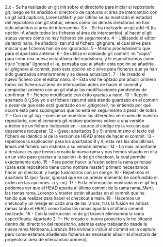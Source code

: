 2.c - Se ha realizado un git init sobre el directorio para iniciar el repositorio git, luego se ha añadido el directorio de capturas al área de intercambio con un git add capturas_LorenzoMarti y por último se ha mostrado el estadod del repositorio con git status, vemos cómo los demás directorios no han sido añadidos al área de intercambio.
3.c - Se ha realizado un git add -A (la opción -A añade todos los ficheros al área de intercambio), al hacer el git status vemos cómo no hay ficheros sin seguimiento.
4 - Utilizando el editor de texto nano, he añadido Izan.md al fichero .gitignore, el cual sirve para indicar qué ficheros han de ser ignorados.
5 - Mismo procedimiento que para el apartado anterior.
6 - Se utiliza el comando git commit -m "copia" para crear una nueva instantánea del repositorio, y le especificamos como título "copia" (ignorad el -a, pensaba que al añadir esta opción se añadiría el .gitignore al commit, pero esta opción solo sirve para ficheros que ya han sido guardados anteriormente y se desea actualizar).
7 - He creado el nuevo fichero con el editor nano.
8 - Esta vez he optado por añadir primero todos los ficheros al área de intercambio antes de hacer el commit y comprobar primero con un git status las modificaciones pendientes de confirmar.
9 - Fichero modificado con éxito gracias a nano.
10 - Repetir apartado 8 (¿Soy yo o el fichero Izan.md está siendo guardado en el commit a pesar de que este está guardado en el .gitignore?, no entiendo por qué ocurre esto pero supongamos que no está en seguimiento a pesar de todo).
11 - Con un git log --oneline se muestran las diferentes versiones de nuestro repositorio, con el comando git restore podemos volver a una versión anterior de un fichero indicando en --source el código de la versión que deseamos recuperar.
12 - @see: apartados 8 y 9; ahora mismo el texto del fichero es idéntico al de la versión de HEAD antes de hacer el commit.
13 - repetimos la explicación para los apartados 8 y 9; esta vez las dos últimas líneas del fichero son distintas a su versión anterior.
14 - Lo más importante a destacar es que hemos creado la nueva rama y nos hemos situado en ella en un solo paso gracias a la opción -b de git checkout, la cual permite exáctamente esto.
15 - Para poder hacer la fusión sobre la rama principal (para este repositorio tiene como nombre master) primero necesitamos hacer un checkout, y luego fusionarlos con un merge.
16 - Repetimos el apartado 14 (por favor, ignorad que en un primer momento he confundido el orden de las opciones -a y -m).
17 - En la información mostrada en el git log podemos ver que el HEAD apunta al último commit de la rama rama_Marti, las ramas rama_Lorenzo y master están situadas en el commit que he tenido que realizar para hacer el checkout a main.
18 - Hacemos un checkout y un merge en cada una de las ramas, tras la fusión en ambas ramas tanto el HEAD como todas las ramas apuntan al último commit realizado.
19 - Con la instrucción -d de git branch eliminamos la rama especificada.
Apartado 2: 1 - He creado el nuevo proyecto y lo he situado dentro del directorio del repositorio, además estoy trabajando desde la nueva rama Netbeans_Lorenzo (He olvidado incluir el commit en la captura, pero como estamos añadiendo ficheros es necesario añadir el directorio del proyecto al área de intercambio primero).

